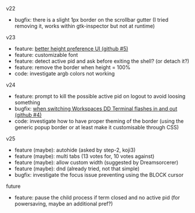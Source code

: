 v22
- bugfix: there is a slight 1px border on the scrollbar gutter (I tried removing it, works within gtk-inspector but not at runtime)

v23
- feature: [better height preference UI (github #5)](https://github.com/zzrough/gs-extensions-drop-down-terminal/issues/5)
- feature: customizable font
- feature: detect active pid and ask before exiting the shell? (or detach it?)
- feature: remove the border when height = 100%
- code: investigate argb colors not working

v24
- feature: prompt to kill the possible active pid on logout to avoid loosing something
- bugfix: [when switching Workspaces DD Terminal flashes in and out (github #4)](https://github.com/zzrough/gs-extensions-drop-down-terminal/issues/4)
- code: investigate how to have proper theming of the border (using the generic popup border or at least make it customisable through CSS)

v25
- feature (maybe): autohide (asked by step-2, koji3)
- feature (maybe): multi tabs (13 votes for, 10 votes against)
- feature (maybe): allow custom width (suggested by Dreamsorcerer)
- feature (maybe): dnd (already tried, not that simple)
- bugfix: investigate the focus issue preventing using the BLOCK cursor

future
- feature: pause the child process if term closed and no active pid (for powersaving, maybe an additional pref?)
